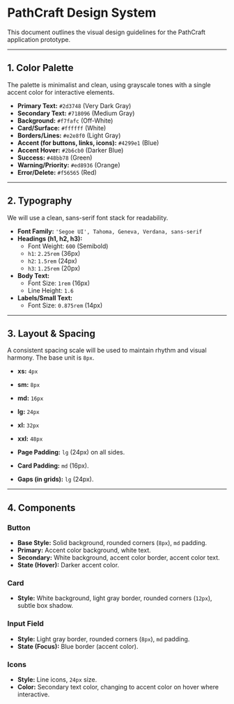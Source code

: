 
# PathCraft Design System

This document outlines the visual design guidelines for the PathCraft application prototype.

---

## 1. Color Palette

The palette is minimalist and clean, using grayscale tones with a single accent color for interactive elements.

- **Primary Text:** `#2d3748` (Very Dark Gray)
- **Secondary Text:** `#718096` (Medium Gray)
- **Background:** `#f7fafc` (Off-White)
- **Card/Surface:** `#ffffff` (White)
- **Borders/Lines:** `#e2e8f0` (Light Gray)
- **Accent (for buttons, links, icons):** `#4299e1` (Blue)
- **Accent Hover:** `#2b6cb0` (Darker Blue)
- **Success:** `#48bb78` (Green)
- **Warning/Priority:** `#ed8936` (Orange)
- **Error/Delete:** `#f56565` (Red)

---

## 2. Typography

We will use a clean, sans-serif font stack for readability.

- **Font Family:** `'Segoe UI', Tahoma, Geneva, Verdana, sans-serif`
- **Headings (h1, h2, h3):**
  - Font Weight: `600` (Semibold)
  - `h1`: `2.25rem` (36px)
  - `h2`: `1.5rem` (24px)
  - `h3`: `1.25rem` (20px)
- **Body Text:**
  - Font Size: `1rem` (16px)
  - Line Height: `1.6`
- **Labels/Small Text:**
  - Font Size: `0.875rem` (14px)

---

## 3. Layout & Spacing

A consistent spacing scale will be used to maintain rhythm and visual harmony. The base unit is `8px`.

- **xs:** `4px`
- **sm:** `8px`
- **md:** `16px`
- **lg:** `24px`
- **xl:** `32px`
- **xxl:** `48px`

- **Page Padding:** `lg` (24px) on all sides.
- **Card Padding:** `md` (16px).
- **Gaps (in grids):** `lg` (24px).

---

## 4. Components

### Button
- **Base Style:** Solid background, rounded corners (`8px`), `md` padding.
- **Primary:** Accent color background, white text.
- **Secondary:** White background, accent color border, accent color text.
- **State (Hover):** Darker accent color.

### Card
- **Style:** White background, light gray border, rounded corners (`12px`), subtle box shadow.

### Input Field
- **Style:** Light gray border, rounded corners (`8px`), `md` padding.
- **State (Focus):** Blue border (accent color).

### Icons
- **Style:** Line icons, `24px` size.
- **Color:** Secondary text color, changing to accent color on hover where interactive.
